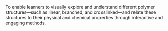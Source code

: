 To enable learners to visually explore and understand different polymer structures—such as linear, branched, and crosslinked—and relate these structures to their physical and chemical properties through interactive and engaging methods.

